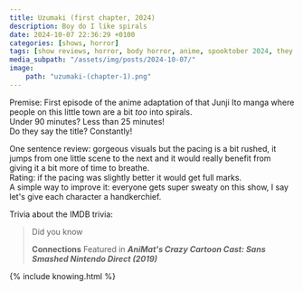 ```yaml
---
title: Uzumaki (first chapter, 2024)
description: Boy do I like spirals
date: 2024-10-07 22:36:29 +0100
categories: [shows, horror]
tags: [show reviews, horror, body horror, anime, spooktober 2024, they say the title]
media_subpath: "/assets/img/posts/2024-10-07/"
image:
    path: "uzumaki-(chapter-1).png"
---
```

<span class="reviewsection">Premise:</span> First episode of the anime adaptation of that Junji Ito manga where people on this little town are a bit *too* into spirals.<br/>
<span class="reviewsection">Under 90 minutes?</span> Less than 25 minutes!<br/>
<span class="reviewsection">Do they say the title?</span> Constantly!

<span class="reviewsection">One sentence review:</span> gorgeous visuals but the pacing is a bit rushed, it jumps from one little scene to the next and it would really benefit from giving it a bit more of time to breathe.<br/>
<span class="reviewsection">Rating:</span> if the pacing was slightly better it would get full marks.<br/>
<span class="reviewsection">A simple way to improve it:</span> everyone gets super sweaty on this show, I say let's give each character a handkerchief.

<span class="reviewsection">Trivia about the IMDB trivia:</span>
> Did you know
>
> **Connections**
> Featured in ***AniMat's Crazy Cartoon Cast: Sans Smashed Nintendo Direct (2019)***

{% include knowing.html %}